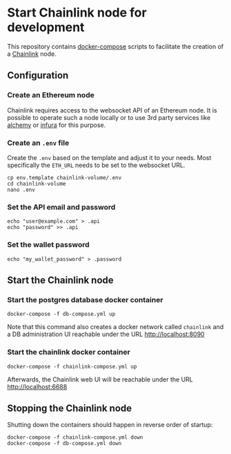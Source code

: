 # Start Chainlink node for development
This repository contains [docker-compose](https://docs.docker.com/compose) scripts
to facilitate the creation of a [Chainlink](https://github.com/smartcontractkit/chainlink) node.

## Configuration

### Create an Ethereum node
Chainlink requires access to the websocket API of an Ethereum node.
It is possible to operate such a node locally or to use 3rd party services like
[alchemy](https://www.alchemy.com) or [infura](https://infura.io) for this purpose.

### Create an `.env` file

Create the `.env` based on the template and adjust it to your needs.
Most specifically the `ETH_URL` needs to be set to the websocket URL.
```
cp env.template chainlink-volume/.env
cd chainlink-volume
nano .env
```

### Set the API email and password
```
echo "user@example.com" > .api
echo "password" >> .api
```

### Set the wallet password
```
echo "my_wallet_password" > .password
```

## Start the Chainlink node

### Start the postgres database docker container
```
docker-compose -f db-compose.yml up
```
Note that this command also creates a docker network called `chainlink`
and a DB administration UI  reachable under the URL
[http://localhost:8090](http://localhost:8090)

### Start the chainlink docker container
```
docker-compose -f chainlink-compose.yml up
```
Afterwards, the Chainlink web UI will be reachable under the URL
[http://localhost:6688](http://localhost:6688)

## Stopping the Chainlink node
Shutting down the containers should happen in reverse order of startup:
```
docker-compose -f chainlink-compose.yml down
docker-compose -f db-compose.yml down
```